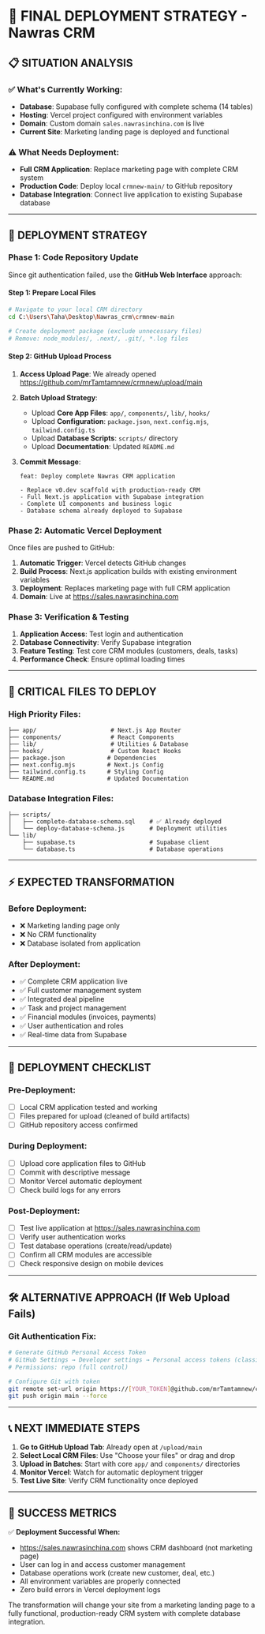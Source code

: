 # 🚀 FINAL DEPLOYMENT STRATEGY - Nawras CRM

## 📋 **SITUATION ANALYSIS**

### ✅ **What's Currently Working:**
- **Database**: Supabase fully configured with complete schema (14 tables)
- **Hosting**: Vercel project configured with environment variables
- **Domain**: Custom domain `sales.nawrasinchina.com` is live
- **Current Site**: Marketing landing page is deployed and functional

### ⚠️ **What Needs Deployment:**
- **Full CRM Application**: Replace marketing page with complete CRM system
- **Production Code**: Deploy local `crmnew-main/` to GitHub repository
- **Database Integration**: Connect live application to existing Supabase database

---

## 🎯 **DEPLOYMENT STRATEGY**

### **Phase 1: Code Repository Update**

Since git authentication failed, use the **GitHub Web Interface** approach:

#### **Step 1: Prepare Local Files**
```bash
# Navigate to your local CRM directory
cd C:\Users\Taha\Desktop\Nawras_crm\crmnew-main

# Create deployment package (exclude unnecessary files)
# Remove: node_modules/, .next/, .git/, *.log files
```

#### **Step 2: GitHub Upload Process**
1. **Access Upload Page**: We already opened https://github.com/mrTamtamnew/crmnew/upload/main
2. **Batch Upload Strategy**:
   - Upload **Core App Files**: `app/`, `components/`, `lib/`, `hooks/`
   - Upload **Configuration**: `package.json`, `next.config.mjs`, `tailwind.config.ts`
   - Upload **Database Scripts**: `scripts/` directory
   - Upload **Documentation**: Updated `README.md`

3. **Commit Message**:
   ```
   feat: Deploy complete Nawras CRM application
   
   - Replace v0.dev scaffold with production-ready CRM
   - Full Next.js application with Supabase integration
   - Complete UI components and business logic
   - Database schema already deployed to Supabase
   ```

### **Phase 2: Automatic Vercel Deployment**

Once files are pushed to GitHub:

1. **Automatic Trigger**: Vercel detects GitHub changes
2. **Build Process**: Next.js application builds with existing environment variables
3. **Deployment**: Replaces marketing page with full CRM application
4. **Domain**: Live at https://sales.nawrasinchina.com

### **Phase 3: Verification & Testing**

1. **Application Access**: Test login and authentication
2. **Database Connectivity**: Verify Supabase integration
3. **Feature Testing**: Test core CRM modules (customers, deals, tasks)
4. **Performance Check**: Ensure optimal loading times

---

## 📂 **CRITICAL FILES TO DEPLOY**

### **High Priority Files:**
```
├── app/                     # Next.js App Router
├── components/              # React Components
├── lib/                     # Utilities & Database
├── hooks/                   # Custom React Hooks
├── package.json            # Dependencies
├── next.config.mjs         # Next.js Config
├── tailwind.config.ts      # Styling Config
└── README.md               # Updated Documentation
```

### **Database Integration Files:**
```
├── scripts/
│   ├── complete-database-schema.sql    # ✅ Already deployed
│   └── deploy-database-schema.js       # Deployment utilities
└── lib/
    ├── supabase.ts                     # Supabase client
    └── database.ts                     # Database operations
```

---

## ⚡ **EXPECTED TRANSFORMATION**

### **Before Deployment:**
- ❌ Marketing landing page only
- ❌ No CRM functionality
- ❌ Database isolated from application

### **After Deployment:**
- ✅ Complete CRM application live
- ✅ Full customer management system
- ✅ Integrated deal pipeline
- ✅ Task and project management
- ✅ Financial modules (invoices, payments)
- ✅ User authentication and roles
- ✅ Real-time data from Supabase

---

## 🚨 **DEPLOYMENT CHECKLIST**

### **Pre-Deployment:**
- [ ] Local CRM application tested and working
- [ ] Files prepared for upload (cleaned of build artifacts)
- [ ] GitHub repository access confirmed

### **During Deployment:**
- [ ] Upload core application files to GitHub
- [ ] Commit with descriptive message
- [ ] Monitor Vercel automatic deployment
- [ ] Check build logs for any errors

### **Post-Deployment:**
- [ ] Test live application at https://sales.nawrasinchina.com
- [ ] Verify user authentication works
- [ ] Test database operations (create/read/update)
- [ ] Confirm all CRM modules are accessible
- [ ] Check responsive design on mobile devices

---

## 🛠️ **ALTERNATIVE APPROACH (If Web Upload Fails)**

### **Git Authentication Fix:**
```bash
# Generate GitHub Personal Access Token
# GitHub Settings → Developer settings → Personal access tokens (classic)
# Permissions: repo (full control)

# Configure Git with token
git remote set-url origin https://[YOUR_TOKEN]@github.com/mrTamtamnew/crmnew.git
git push origin main --force
```

---

## 📞 **NEXT IMMEDIATE STEPS**

1. **Go to GitHub Upload Tab**: Already open at `/upload/main`
2. **Select Local CRM Files**: Use "Choose your files" or drag and drop
3. **Upload in Batches**: Start with core `app/` and `components/` directories
4. **Monitor Vercel**: Watch for automatic deployment trigger
5. **Test Live Site**: Verify CRM functionality once deployed

---

## 🎉 **SUCCESS METRICS**

✅ **Deployment Successful When:**
- https://sales.nawrasinchina.com shows CRM dashboard (not marketing page)
- User can log in and access customer management
- Database operations work (create new customer, deal, etc.)
- All environment variables are properly connected
- Zero build errors in Vercel deployment logs

The transformation will change your site from a marketing landing page to a fully functional, production-ready CRM system with complete database integration. 